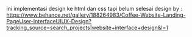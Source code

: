 ini implementasi design ke html dan css tapi belum selesai
design by : https://www.behance.net/gallery/188264983/Coffee-Website-Landing-PageUser-InterfaceUIUX-Design?tracking_source=search_projects|website+interface+design&l=1
